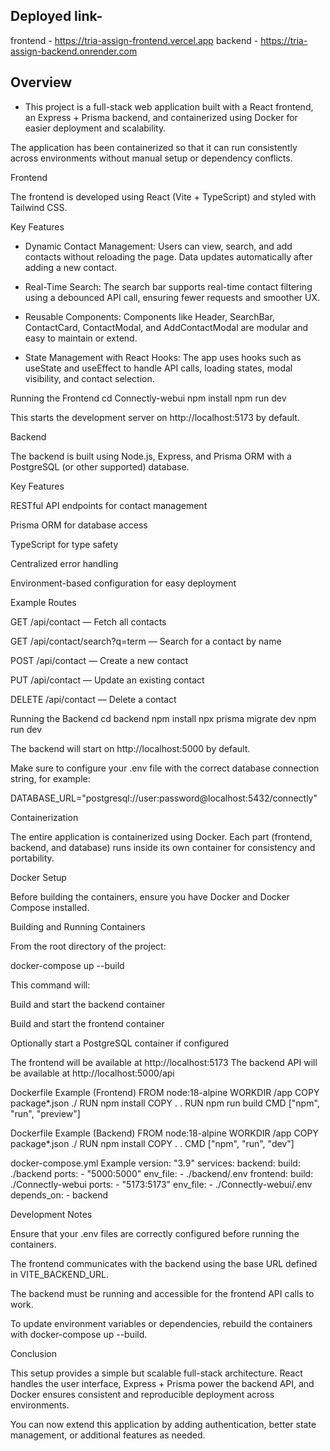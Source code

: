 ## Deployed link-
 frontend - https://tria-assign-frontend.vercel.app
 backend - https://tria-assign-backend.onrender.com


## Overview
- This project is a full-stack web application built with a React frontend, an Express + Prisma backend, and containerized using Docker for easier deployment and scalability.


The application has been containerized so that it can run consistently across environments without manual setup or dependency conflicts.

Frontend

The frontend is developed using React (Vite + TypeScript) and styled with Tailwind CSS.

Key Features

- Dynamic Contact Management:
Users can view, search, and add contacts without reloading the page. Data updates automatically after adding a new contact.

- Real-Time Search:
The search bar supports real-time contact filtering using a debounced API call, ensuring fewer requests and smoother UX.

- Reusable Components:
Components like Header, SearchBar, ContactCard, ContactModal, and AddContactModal are modular and easy to maintain or extend.

- State Management with React Hooks:
The app uses hooks such as useState and useEffect to handle API calls, loading states, modal visibility, and contact selection.

Running the Frontend
cd Connectly-webui
npm install
npm run dev


This starts the development server on http://localhost:5173 by default.

Backend

The backend is built using Node.js, Express, and Prisma ORM with a PostgreSQL (or other supported) database.

Key Features

RESTful API endpoints for contact management

Prisma ORM for database access

TypeScript for type safety

Centralized error handling

Environment-based configuration for easy deployment

Example Routes

GET /api/contact — Fetch all contacts

GET /api/contact/search?q=term — Search for a contact by name

POST /api/contact — Create a new contact

PUT /api/contact — Update an existing contact

DELETE /api/contact — Delete a contact

Running the Backend
cd backend
npm install
npx prisma migrate dev
npm run dev


The backend will start on http://localhost:5000 by default.

Make sure to configure your .env file with the correct database connection string, for example:

DATABASE_URL="postgresql://user:password@localhost:5432/connectly"

Containerization

The entire application is containerized using Docker.
Each part (frontend, backend, and database) runs inside its own container for consistency and portability.

Docker Setup

Before building the containers, ensure you have Docker and Docker Compose installed.

Building and Running Containers

From the root directory of the project:

docker-compose up --build


This command will:

Build and start the backend container

Build and start the frontend container

Optionally start a PostgreSQL container if configured

The frontend will be available at http://localhost:5173
The backend API will be available at http://localhost:5000/api

Dockerfile Example (Frontend)
FROM node:18-alpine
WORKDIR /app
COPY package*.json ./
RUN npm install
COPY . .
RUN npm run build
CMD ["npm", "run", "preview"]

Dockerfile Example (Backend)
FROM node:18-alpine
WORKDIR /app
COPY package*.json ./
RUN npm install
COPY . .
CMD ["npm", "run", "dev"]

docker-compose.yml Example
version: "3.9"
services:
  backend:
    build: ./backend
    ports:
      - "5000:5000"
    env_file:
      - ./backend/.env
  frontend:
    build: ./Connectly-webui
    ports:
      - "5173:5173"
    env_file:
      - ./Connectly-webui/.env
    depends_on:
      - backend

Development Notes

Ensure that your .env files are correctly configured before running the containers.

The frontend communicates with the backend using the base URL defined in VITE_BACKEND_URL.

The backend must be running and accessible for the frontend API calls to work.

To update environment variables or dependencies, rebuild the containers with docker-compose up --build.

Conclusion

This setup provides a simple but scalable full-stack architecture. React handles the user interface, Express + Prisma power the backend API, and Docker ensures consistent and reproducible deployment across environments.

You can now extend this application by adding authentication, better state management, or additional features as needed.